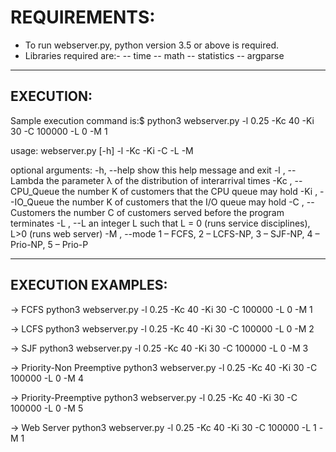 # REQUIREMENTS:

- To run webserver.py, python version 3.5 or above is required.
- Libraries required are:-
-- time
-- math
-- statistics
-- argparse


--------------------------------
## EXECUTION:

Sample execution command is:$ python3 webserver.py -l 0.25 -Kc 40 -Ki 30 -C 100000 -L 0 -M 1

usage: webserver.py [-h] -l  -Kc  -Ki  -C  -L  -M

optional arguments:
  -h, --help          show this help message and exit
  -l , --Lambda       the parameter λ of the distribution of interarrival times
  -Kc , --CPU_Queue   the number K of customers that the CPU queue may hold
  -Ki , --IO_Queue    the number K of customers that the I/O queue may hold
  -C , --Customers    the number C of customers served before the program terminates
  -L , --L            an integer L such that L = 0 (runs service disciplines), L>0 (runs web server)
  -M , --mode         1 – FCFS, 2 – LCFS-NP, 3 – SJF-NP, 4 – Prio-NP, 5 – Prio-P


--------------------------------
## EXECUTION EXAMPLES:

-> FCFS
python3 webserver.py -l 0.25 -Kc 40 -Ki 30 -C 100000 -L 0 -M 1

-> LCFS
python3 webserver.py -l 0.25 -Kc 40 -Ki 30 -C 100000 -L 0 -M 2

-> SJF
python3 webserver.py -l 0.25 -Kc 40 -Ki 30 -C 100000 -L 0 -M 3

-> Priority-Non Preemptive
python3 webserver.py -l 0.25 -Kc 40 -Ki 30 -C 100000 -L 0 -M 4

-> Priority-Preemptive
python3 webserver.py -l 0.25 -Kc 40 -Ki 30 -C 100000 -L 0 -M 5


-> Web Server
python3 webserver.py -l 0.25 -Kc 40 -Ki 30 -C 100000 -L 1 -M 1
